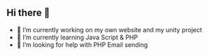 ## Hi there 👋

- 🔭 I’m currently working on my own website and my unity project
- 🌱 I’m currently learning Java Script & PHP
- 🤔 I’m looking for help with PHP Email sending
